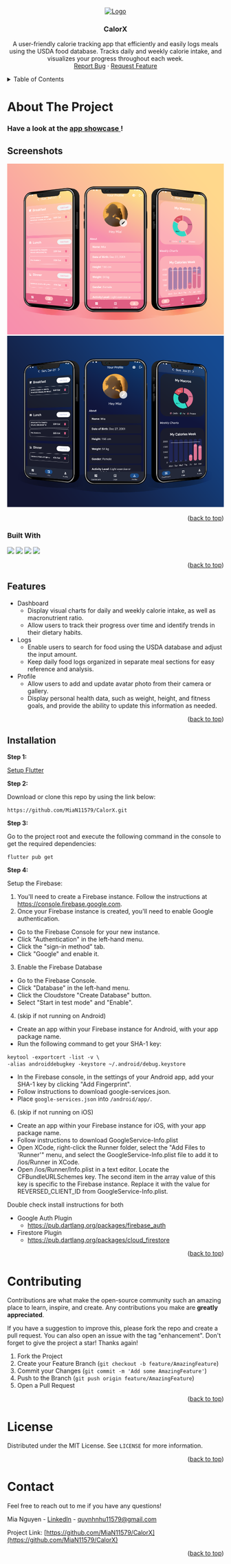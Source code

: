 
<!-- PROJECT LOGO -->
<br />
<div align="center">
  <a href="https://github.com/MiaN11579/CalorX">
    <img src="assets/images/CalorX.png" alt="Logo" width="300" height="300">
  </a>

<h3 align="center">CalorX</h3>

  <p align="center">
    A user-friendly calorie tracking app that efficiently and easily logs meals using the USDA food database. Tracks daily and weekly calorie intake, and visualizes your progress throughout each week.
    <br />
    <a href="https://github.com/MiaN11579/CalorX/issues">Report Bug</a>
    ·
    <a href="https://github.com/MiaN11579/CalorX/issues">Request Feature</a>
  </p>
</div>




<!-- TABLE OF CONTENTS -->
<details>
  <summary>Table of Contents</summary>
  <ol>
    <li>
      <a href="#about-the-project">About The Project</a>
      <ul>
        <li><a href="#screenshots">Screenshots</a></li>
        <li><a href="#built-with">Built With</a></li>
        <li><a href="#features">Features</a></li>
      </ul>
    </li>
    <li><a href="#installation">Installation</a></li>
    <li><a href="#contributing">Contributing</a></li>
    <li><a href="#license">License</a></li>
    <li><a href="#contact">Contact</a></li>
  </ol>
</details>



<!-- ABOUT THE PROJECT -->
# About The Project

### Have a look at the <a href="https://www.youtube.com/watch?v=549-b2WlWQA"> app showcase </a>!

## Screenshots

<img src="assets/images/calorx_light.png">
<img src="assets/images/calorx_dark.png">

<p align="right">(<a href="#readme-top">back to top</a>)</p>



### Built With

<img src="https://img.shields.io/badge/Dart-0175C2?style=for-the-badge&logo=dart&logoColor=white" />
<img src="https://img.shields.io/badge/Flutter-02569B?style=for-the-badge&logo=flutter&logoColor=white" />
<img src="https://img.shields.io/badge/firebase-ffca28?style=for-the-badge&logo=firebase&logoColor=black"/>   
<img src="https://img.shields.io/badge/Android_Studio-3DDC84?style=for-the-badge&logo=android-studio&logoColor=white"/> 

<p align="right">(<a href="#readme-top">back to top</a>)</p>


## Features

 * Dashboard
   * Display visual charts for daily and weekly calorie intake, as well as macronutrient ratio.
   * Allow users to track their progress over time and identify trends in their dietary habits.
 * Logs
   * Enable users to search for food using the USDA database and adjust the input amount.
   * Keep daily food logs organized in separate meal sections for easy reference and analysis.
 * Profile
   * Allow users to add and update avatar photo from their camera or gallery.
   * Display personal health data, such as weight, height, and fitness goals, and provide the ability to update this information as needed.

<p align="right">(<a href="#readme-top">back to top</a>)</p>


## Installation

**Step 1:**

[Setup Flutter](https://flutter.dev/docs/get-started/install)

**Step 2:**


Download or clone this repo by using the link below:

```
https://github.com/MiaN11579/CalorX.git
```

**Step 3:**

Go to the project root and execute the following command in the console to get the required dependencies: 

```
flutter pub get 
```
**Step 4:**

Setup the Firebase:

1. You'll need to create a Firebase instance. Follow the instructions at https://console.firebase.google.com.
2. Once your Firebase instance is created, you'll need to enable Google authentication.

* Go to the Firebase Console for your new instance.
* Click "Authentication" in the left-hand menu.
* Click the "sign-in method" tab.
* Click "Google" and enable it.

3. Enable the Firebase Database
* Go to the Firebase Console.
* Click "Database" in the left-hand menu.
* Click the Cloudstore "Create Database" button.
* Select "Start in test mode" and "Enable".

4. (skip if not running on Android)

* Create an app within your Firebase instance for Android, with your app package name.
* Run the following command to get your SHA-1 key:

```
keytool -exportcert -list -v \
-alias androiddebugkey -keystore ~/.android/debug.keystore
```

* In the Firebase console, in the settings of your Android app, add your SHA-1 key by clicking "Add Fingerprint".
* Follow instructions to download google-services.json.
* Place `google-services.json` into `/android/app/`.

6. (skip if not running on iOS)

* Create an app within your Firebase instance for iOS, with your app package name.
* Follow instructions to download GoogleService-Info.plist
* Open XCode, right-click the Runner folder, select the "Add Files to 'Runner'" menu, and select the GoogleService-Info.plist file to add it to /ios/Runner in XCode.
* Open /ios/Runner/Info.plist in a text editor. Locate the CFBundleURLSchemes key. The second item in the array value of this key is specific to the Firebase instance. Replace it with the value for REVERSED_CLIENT_ID from GoogleService-Info.plist.

Double check install instructions for both
   - Google Auth Plugin
     - https://pub.dartlang.org/packages/firebase_auth
   - Firestore Plugin
     -  https://pub.dartlang.org/packages/cloud_firestore

<p align="right">(<a href="#readme-top">back to top</a>)</p>


<!-- CONTRIBUTING -->
# Contributing

Contributions are what make the open-source community such an amazing place to learn, inspire, and create. Any contributions you make are **greatly appreciated**.

If you have a suggestion to improve this, please fork the repo and create a pull request. You can also open an issue with the tag "enhancement".
Don't forget to give the project a star! Thanks again!

1. Fork the Project
2. Create your Feature Branch (`git checkout -b feature/AmazingFeature`)
3. Commit your Changes (`git commit -m 'Add some AmazingFeature'`)
4. Push to the Branch (`git push origin feature/AmazingFeature`)
5. Open a Pull Request

<p align="right">(<a href="#readme-top">back to top</a>)</p>



<!-- LICENSE -->
# License

Distributed under the MIT License. See `LICENSE` for more information.

<p align="right">(<a href="#readme-top">back to top</a>)</p>



<!-- CONTACT -->
# Contact

Feel free to reach out to me if you have any questions!

Mia Nguyen - [LinkedIn](https://www.linkedin.com/in/mia-n-880538174/) - quynhnhu11579@gmail.com

Project Link: [https://github.com/MiaN11579/CalorX](https://github.com/MiaN11579/CalorX)

<p align="right">(<a href="#readme-top">back to top</a>)</p>
